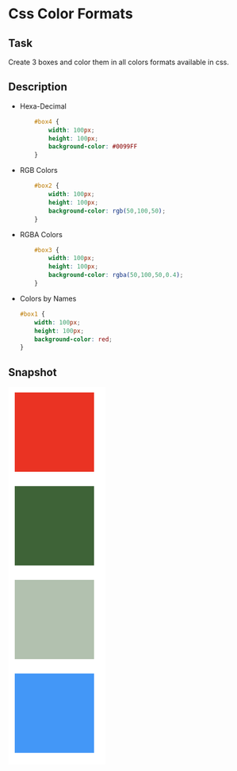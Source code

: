 # Css Color Formats

## Task

Create 3 boxes and color them in all colors formats available in css.

## Description

- Hexa-Decimal

    ```css
        #box4 {
            width: 100px;
            height: 100px;
            background-color: #0099FF
        }
    ```

- RGB Colors

    ```css
        #box2 {
            width: 100px;
            height: 100px;
            background-color: rgb(50,100,50);
        }
    ```

- RGBA Colors

    ```css
        #box3 {
            width: 100px;
            height: 100px;
            background-color: rgba(50,100,50,0.4);
        }
    ```

- Colors by Names

    ```css
    #box1 {
        width: 100px;
        height: 100px;
        background-color: red;
    }
    ```

## Snapshot

![Snapshot](snapshot.png)